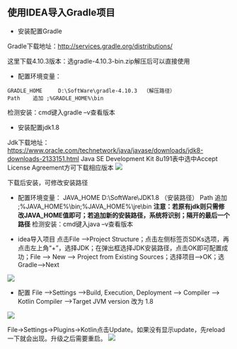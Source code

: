 ## 使用IDEA导入Gradle项目

- 安装配置Gradle

Gradle下载地址：http://services.gradle.org/distributions/

这里下载4.10.3版本：选gradle-4.10.3-bin.zip解压后可以直接使用

- 配置环境变量：

```
GRADLE_HOME		D:\SoftWare\gradle-4.10.3  （解压路径）
Path	追加 ;%GRADLE_HOME%\bin
```

检测安装：cmd键入gradle –v查看版本

- 安装配置jdk1.8

Jdk下载地址：https://www.oracle.com/technetwork/java/javase/downloads/jdk8-downloads-2133151.html
 Java SE Development Kit 8u191表中选中Accept License Agreement方可下载相应版本
 <img src='https://github.com/missgentle/Q-A/blob/master/Guide/IntelliJ%20IDEA/idea-1.png'>
 
下载后安装，可修改安装路径
- 配置环境变量：	JAVA_HOME		D:\SoftWare\JDK1.8	（安装路径）
				Path	追加 ;%JAVA_HOME%\bin;%JAVA_HOME%\jre\bin
**注意：若原有jdk则只需修改JAVA_HOME值即可；若追加新的安装路径，系统将识别；隔开的最后一个路径**
检测安装：cmd键入java –v查看版本

- idea导入项目
点击File -->Project Structure；点击左侧标签页SDKs选项，再点击左上角“+”，选择JDK；在弹出框选择JDK安装路径，点击OK即可配置成功；File --> New --> Project from Existing Sources；选择项目-->OK；选Gradle-->Next
 <img src='https://github.com/missgentle/Q-A/blob/master/Guide/IntelliJ%20IDEA/idea-2.png'>

- 配置
File -->Settings -->Build, Execution, Deployment --> Compiler --> Kotlin Compiler -->Target JVM version 改为 1.8
 <img src='https://github.com/missgentle/Q-A/blob/master/Guide/IntelliJ%20IDEA/idea-3.png'>
  
File->Settings->Plugins->Kotlin点击Update。如果没有显示update，先reload 一下就会出现。升级之后需要重启。
 <img src='https://github.com/missgentle/Q-A/blob/master/Guide/IntelliJ%20IDEA/idea-4.png'>
 
